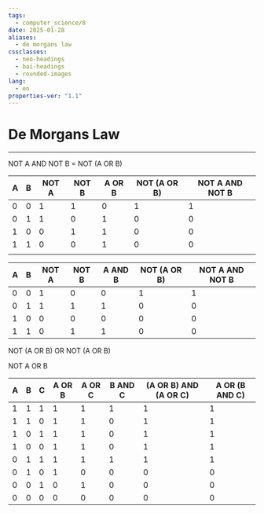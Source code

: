 ```yaml
---
tags:
  - computer_science/8
date: 2025-01-28
aliases:
  - de morgans law
cssclasses:
  - neo-headings
  - bai-headings
  - rounded-images
lang:
  - en
properties-ver: "1.1"
---
```

# De Morgans Law

***
NOT A AND NOT B = NOT (A OR B)

| A   | B   | NOT A | NOT B | A OR B | NOT (A OR B) | NOT A AND NOT B |
| --- | --- | ----- | ----- | ------ | ------------ | --------------- |
| 0   | 0   | 1     | 1     | 0      | 1            | 1               |
| 0   | 1   | 1     | 0     | 1      | 0            | 0               |
| 1   | 0   | 0     | 1     | 1      | 0            | 0               |
| 1   | 1   | 0     | 0     | 1      | 0            | 0               |
|     |     |       |       |        |              |                 |

| A   | B   | NOT A | NOT B | A AND B | NOT (A OR B) | NOT A AND NOT B |
| --- | --- | ----- | ----- | ------- | ------------ | --------------- |
| 0   | 0   | 1     | 0     | 0       | 1            | 1               |
| 0   | 1   | 1     | 1     | 1       | 0            | 0               |
| 1   | 0   | 0     | 0     | 0       | 0            | 0               |
| 1   | 1   | 0     | 1     | 1       | 0            | 0               |
NOT (A OR B) OR NOT (A OR B)

NOT A OR B


| A   | B   | C   | A OR B | A OR C | B AND C | (A OR B) AND (A OR C) | A OR (B AND C) |
| --- | --- | --- | ------ | ------ | ------- | --------------------- | -------------- |
| 1   | 1   | 1   | 1      | 1      | 1       | 1                     | 1              |
| 1   | 1   | 0   | 1      | 1      | 0       | 1                     | 1              |
| 1   | 0   | 1   | 1      | 1      | 0       | 1                     | 1              |
| 1   | 0   | 0   | 1      | 1      | 0       | 1                     | 1              |
| 0   | 1   | 1   | 1      | 1      | 1       | 1                     | 1              |
| 0   | 1   | 0   | 1      | 0      | 0       | 0                     | 0              |
| 0   | 0   | 1   | 0      | 1      | 0       | 0                     | 0              |
| 0   | 0   | 0   | 0      | 0      | 0       | 0                     | 0              |

